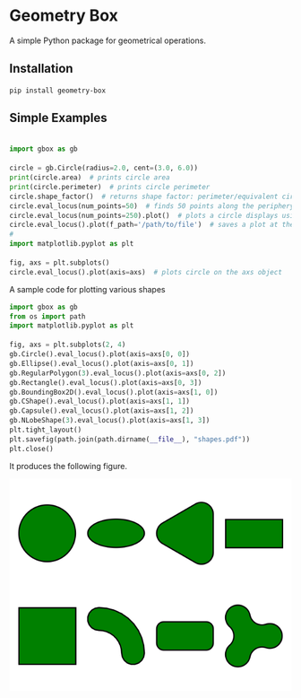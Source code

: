 # Geometry Box

A simple Python package for geometrical operations.

## Installation
```commandline
pip install geometry-box
```

## Simple Examples

```python

import gbox as gb

circle = gb.Circle(radius=2.0, cent=(3.0, 6.0))
print(circle.area)  # prints circle area
print(circle.perimeter)  # prints circle perimeter
circle.shape_factor()  # returns shape factor: perimeter/equivalent circle perimeter.
circle.eval_locus(num_points=50)  # finds 50 points along the periphery of circle  
circle.eval_locus(num_points=250).plot()  # plots a circle displays using `matplotlib.pyplot.show()`
circle.eval_locus().plot(f_path='/path/to/file')  # saves a plot at the specified path
#
import matplotlib.pyplot as plt

fig, axs = plt.subplots()
circle.eval_locus().plot(axis=axs)  # plots circle on the axs object

```

A sample code for plotting various shapes

```python
import gbox as gb
from os import path
import matplotlib.pyplot as plt

fig, axs = plt.subplots(2, 4)
gb.Circle().eval_locus().plot(axis=axs[0, 0])
gb.Ellipse().eval_locus().plot(axis=axs[0, 1])
gb.RegularPolygon(3).eval_locus().plot(axis=axs[0, 2])
gb.Rectangle().eval_locus().plot(axis=axs[0, 3])
gb.BoundingBox2D().eval_locus().plot(axis=axs[1, 0])
gb.CShape().eval_locus().plot(axis=axs[1, 1])
gb.Capsule().eval_locus().plot(axis=axs[1, 2])
gb.NLobeShape(3).eval_locus().plot(axis=axs[1, 3])
plt.tight_layout()
plt.savefig(path.join(path.dirname(__file__), "shapes.pdf"))
plt.close()
```

It produces the following figure.

![Shape](docs/media/shapes.png)


